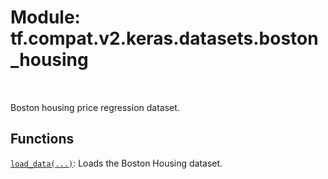 <div itemscope itemtype="http://developers.google.com/ReferenceObject">
<meta itemprop="name" content="tf.compat.v2.keras.datasets.boston_housing" />
<meta itemprop="path" content="Stable" />
</div>

# Module: tf.compat.v2.keras.datasets.boston_housing


<table class="tfo-notebook-buttons tfo-api" align="left">
</table>



Boston housing price regression dataset.



## Functions

[`load_data(...)`](../../../../../tf/keras/datasets/boston_housing/load_data.md): Loads the Boston Housing dataset.

